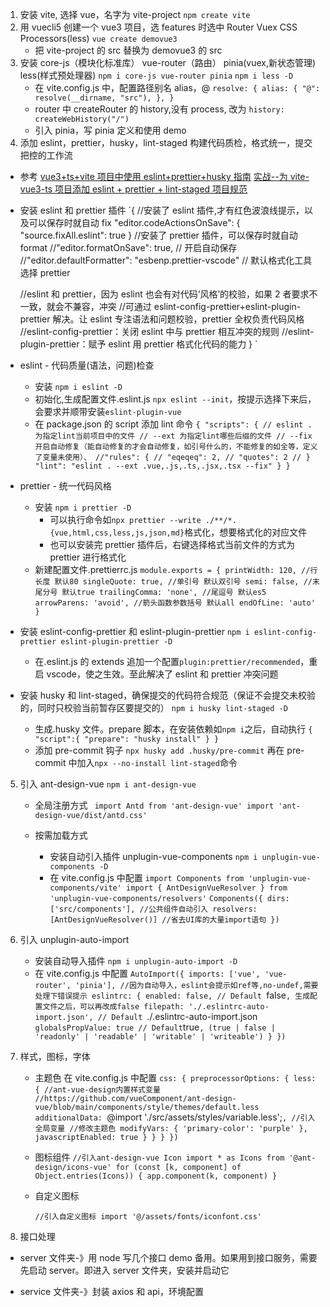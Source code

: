 1. 安装 vite, 选择 vue，名字为 vite-project
   `npm create vite`
2. 用 vuecli5 创建一个 vue3 项目，选 features 时选中 Router Vuex CSS Processors(less)
   `vue create demovue3`
   - 把 vite-project 的 src 替换为 demovue3 的 src
3. 安装 core-js（模块化标准库） vue-router（路由） pinia(vuex,新状态管理) less(样式预处理器)
   `npm i core-js vue-router pinia`
   `npm i less -D`
   - 在 vite.config.js 中，配置路径别名 alias，@
     `resolve: { alias: { "@": resolve(__dirname, "src"), }, }`
   * router 中 createRouter 的 history,没有 process, 改为
     `history: createWebHistory("/")`
   * 引入 pinia，写 pinia 定义和使用 demo
4. 添加 eslint，prettier，husky，lint-staged 构建代码质检，格式统一，提交把控的工作流

- 参考
  [vue3+ts+vite 项目中使用 eslint+prettier+husky 指南]('https://juejin.cn/post/7118294114734440455')
  [实战--为 vite-vue3-ts 项目添加 eslint + prettier + lint-staged 项目规范](https://juejin.cn/post/7043702363156119565)

* 安装 eslint 和 prettier 插件
  `{
  //安装了 eslint 插件,才有红色波浪线提示，以及可以保存时就自动 fix
  "editor.codeActionsOnSave": {
  "source.fixAll.eslint": true
  }
  //安装了 prettier 插件，可以保存时就自动 format
  //"editor.formatOnSave": true, // 开启自动保存
  //"editor.defaultFormatter": "esbenp.prettier-vscode" // 默认格式化工具选择 prettier

  //eslint 和 prettier，因为 eslint 也会有对代码‘风格’的校验，如果 2 者要求不一致，就会不兼容，冲突
  //可通过 eslint-config-prettier+eslint-plugin-prettier 解决。让 eslint 专注语法和问题校验，prettier 全权负责代码风格
  //eslint-config-prettier：关闭 eslint 中与 prettier 相互冲突的规则
  //eslint-plugin-prettier：赋予 eslint 用 prettier 格式化代码的能力
  }
  `

* eslint - 代码质量(语法，问题)检查

  - 安装
    `npm i eslint -D`
  - 初始化,生成配置文件.eslint.js
    `npx eslint --init`，按提示选择下来后，会要求并顺带安装`eslint-plugin-vue`
  - 在 package.json 的 script 添加 lint 命令
    `{ "scripts": { // eslint . 为指定lint当前项目中的文件 // --ext 为指定lint哪些后缀的文件 // --fix 开启自动修复（能自动修复的才会自动修复，如引号什么的，不能修复的如全等，定义了变量未使用）、 //"rules": { // "eqeqeq": 2, // "quotes": 2 // } "lint": "eslint . --ext .vue,.js,.ts,.jsx,.tsx --fix" } }`

* prettier - 统一代码风格
  - 安装
    `npm i prettier -D`
    - 可以执行命令如`npx prettier --write ./**/*.{vue,html,css,less,js,json,md}`格式化，想要格式化的对应文件
    - 也可以安装完 prettier 插件后，右键选择格式当前文件的方式为 prettier 进行格式化
  - 新建配置文件.prettierrc.js
    `module.exports = { printWidth: 120, //行长度 默认80 singleQuote: true, //单引号 默认双引号 semi: false, //末尾分号 默认true trailingComma: 'none', //尾逗号 默认es5 arrowParens: 'avoid', //箭头函数参数括号 默认all endOfLine: 'auto' }`

- 安装 eslint-config-prettier 和 eslint-plugin-prettier
  `npm i eslint-config-prettier eslint-plugin-prettier -D`

  - 在.eslint.js 的 extends 追加一个配置`plugin:prettier/recommended`，重启 vscode，使之生效。至此解决了 eslint 和 prettier 冲突问题

- 安装 husky 和 lint-staged，确保提交的代码符合规范（保证不会提交未校验的，同时只校验当前暂存区要提交的）
  `npm i husky lint-staged -D`
  - 生成.husky 文件。prepare 脚本，在安装依赖如`npm i`之后，自动执行
    `{ "script":{ "prepare": "husky install" } }`
  - 添加 pre-commit 钩子
    `npx husky add .husky/pre-commit`
    再在 pre-commit 中加入`npx --no-install lint-staged`命令

5. 引入 ant-design-vue
   `npm i ant-design-vue`

   - 全局注册方式
     ` import Antd from 'ant-design-vue' import 'ant-design-vue/dist/antd.css'`

   * 按需加载方式

     - 安装自动引入插件 unplugin-vue-components
       `npm i unplugin-vue-components -D`
     - 在 vite.config.js 中配置
       `import Components from 'unplugin-vue-components/vite' import { AntDesignVueResolver } from 'unplugin-vue-components/resolvers'`
       `Components({ dirs: ['src/components'], //公共组件自动引入 resolvers: [AntDesignVueResolver()] //省去UI库的大量import语句 })`

6. 引入 unplugin-auto-import

   - 安装自动导入插件
     `npm i unplugin-auto-import -D`
   - 在 vite.config.js 中配置
     `AutoImport({ imports: ['vue', 'vue-router', 'pinia'], //因为自动导入，eslint会提示如ref等,no-undef,需要处理下错误提示 eslintrc: { enabled: false, // Default `false`, 生成配置文件之后，可以再改成false filepath: './.eslintrc-auto-import.json', // Default `./.eslintrc-auto-import.json` globalsPropValue: true // Default`true`, (true | false | 'readonly' | 'readable' | 'writable' | 'writeable') } })`

7. 样式，图标，字体

   - 主题色 在 vite.config.js 中配置
     `css: { preprocessorOptions: { less: { //ant-vue-design内置样式变量 //https://github.com/vueComponent/ant-design-vue/blob/main/components/style/themes/default.less additionalData: `@import './src/assets/styles/variable.less';`, //引入全局变量 //修改主题色 modifyVars: { 'primary-color': 'purple' }, javascriptEnabled: true } } } })`

   * 图标组件
     `//引入ant-design-vue Icon import * as Icons from '@ant-design/icons-vue' for (const [k, component] of Object.entries(Icons)) { app.component(k, component) }`

   * 自定义图标

     `//引入自定义图标 import '@/assets/fonts/iconfont.css'`

8. 接口处理

- server 文件夹-》用 node 写几个接口 demo 备用。如果用到接口服务，需要先启动 server。即进入 server 文件夹，安装并启动它

- service 文件夹-》封装 axios 和 api，环境配置
